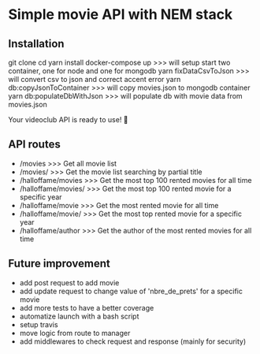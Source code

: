 # Simple movie API with NEM stack

## Installation
git clone <repo>
cd <folder>
yarn install
docker-compose up >>> will setup start two container, one for node and one for mongodb
yarn fixDataCsvToJson >>> will convert csv to json and correct accent error
yarn db:copyJsonToContainer >>> will copy movies.json to mongodb container
yarn db:populateDbWithJson >>> will populate db with movie data from movies.json

Your videoclub API is ready to use! :rocket:

## API routes
* /movies >>> Get all movie list 
* /movies/<part of title> >>> Get the movie list searching by partial title
* /halloffame/movies >>> Get the most top 100 rented movies for all time
* /halloffame/movies/<year> >>> Get the most top 100 rented movie for a specific year
* /halloffame/movie >>> Get the most rented movie for all time
* /halloffame/movie/<year> >>> Get the most top rented movie for a specific year
* /halloffame/author >>> Get the author of the most rented movies for all time

## Future improvement
* add post request to add movie
* add update request to change value of 'nbre_de_prets' for a specific movie
* add more tests to have a better coverage
* automatize launch with a bash script
* setup travis
* move logic from route to manager
* add middlewares to check request and response (mainly for security)
